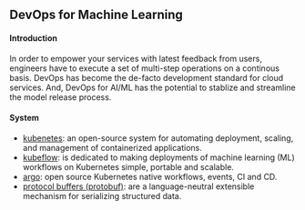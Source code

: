 ## DevOps for Machine Learning
#### Introduction
In order to empower your services with latest feedback from users, engineers have to execute a set of multi-step operations on a continous basis. DevOps has become the de-facto development standard for cloud services. And, DevOps for AI/ML has the potential to stablize and streamline the model release process.

#### System
* [kubenetes](https://kubernetes.io/): an open-source system for automating deployment, scaling, and management of containerized applications.
* [kubeflow](https://www.kubeflow.org/): is dedicated to making deployments of machine learning (ML) workflows on Kubernetes simple, portable and scalable.
* [argo](https://argoproj.github.io/): open source Kubernetes native workflows, events, CI and CD.
* [protocol buffers (protobuf)](https://developers.google.com/protocol-buffers/): are a language-neutral extensible mechanism for serializing structured data.
